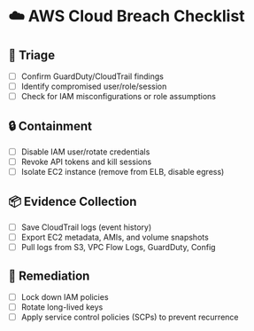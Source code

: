 # ☁️ AWS Cloud Breach Checklist

## 🧠 Triage
- [ ] Confirm GuardDuty/CloudTrail findings
- [ ] Identify compromised user/role/session
- [ ] Check for IAM misconfigurations or role assumptions

## 🔒 Containment
- [ ] Disable IAM user/rotate credentials
- [ ] Revoke API tokens and kill sessions
- [ ] Isolate EC2 instance (remove from ELB, disable egress)

## 📦 Evidence Collection
- [ ] Save CloudTrail logs (event history)
- [ ] Export EC2 metadata, AMIs, and volume snapshots
- [ ] Pull logs from S3, VPC Flow Logs, GuardDuty, Config

## 🧹 Remediation
- [ ] Lock down IAM policies
- [ ] Rotate long-lived keys
- [ ] Apply service control policies (SCPs) to prevent recurrence

